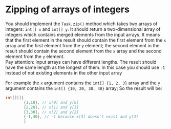 # Zipping of arrays of integers

You should implement the `Task.zip()` method which takes two arrays of integers: `int[] x` and `int[] y`. It should
return a two-dimensional array of integers which contains merged elements from the input arrays. It means that the
first element in the result should contain the first element from the `x` array and the first element from the `y`
element; the second element in the result should contain the second element from the `x` array and the second element
from the `y` element.  
Pay attention: Input arrays can have different lengths. The result should have the same length as the longest of
them. In this case you should use `-1` instead of not existing elements in the other input array

For example the `x` argument contains the `int[] {1, 2, 3}` array and the `y` argument contains the `int[] {10, 20,
30, 40}` array; So the result will be:

```java
int[][]{
        {1,10}, // x[0] and y[0]
        {2,20}, // x[1] and y[1]
        {3,30}, // x[2] and y[2]
        {-1,40}, // -1 because x[3] doesn't exist and y[3]
        }
```

